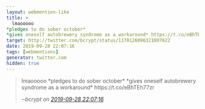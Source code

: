 ```yaml
---
layout: webmention-like
title: >
  lmaooooo 
*pledges to do sober october*
*gives oneself autobrewery syndrome as a workaround* https://t.co/eBhTEh77zr
target: http://twitter.com/bcrypt/status/1178126096321007622
date: 2019-09-28 22:07:16
tags: [webmentions]
generator: twitter.com
hidden: true
---
```



<blockquote>
  <p>
    lmaooooo 
*pledges to do sober october*
*gives oneself autobrewery syndrome as a workaround* https://t.co/eBhTEh77zr
  </p>
  <cite>‒<span class="p-author p-name">bcrypt</span>
    on
    <a href="http://twitter.com/bcrypt/status/1178126096321007622" rel="external nofollow">2019-09-28 22:07:16</a>
  </cite>
</blockquote>

